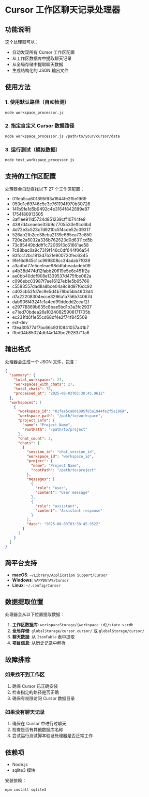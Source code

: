 # Cursor 工作区聊天记录处理器

## 功能说明

这个处理器可以：
- 自动发现所有 Cursor 工作区配置
- 从工作区数据库中提取聊天记录
- 从全局存储中提取聊天数据
- 生成结构化的 JSON 输出文件

## 使用方法

### 1. 使用默认路径（自动检测）
```bash
node workspace_processor.js
```

### 2. 指定自定义 Cursor 数据路径
```bash
node workspace_processor.js /path/to/your/cursor/data
```

### 3. 运行测试（模拟数据）
```bash
node test_workspace_processor.js
```

## 支持的工作区配置

处理器会自动查找以下 27 个工作区配置：
- 01fea5ca601895f83a1944fe2f5e1969
- 053d1e69746c5c3c761194f970b30726
- 141b9fe1d5b9492c4e3164f842889e87
- 1754180913505
- 3af1ee911d5734d851239cff10744fe9
- 4387d4ceaebe33b9c7705533effcc6b4
- 4d72e3c523c7d9210c5f4cde52c09317
- 526ab2fb2ec38eba2139e685ea73c850
- 720e2a6032a336b762623d0d6311cd5b
- 73c85449bddff1c7206913c61661ae58
- 7c88bac0a9c7319f148c0df644f06a54
- 83fcc12bc1813d7b2fe900720fec6345
- 9fe16d945c1cc999808cc34adab7f039
- a3adbd77e5cefeae98ddfabeadadeb09
- a4b38d474d12fabb20619e5e6c451f2a
- ae0bb40ddf908e1339537d475fbe082a
- c096ebc03987f7ee16127eb1e5b65760
- c5583557dad8a8bce04a8c8d97f6dc92
- cd02cb52fd7ec9e5d4b76bd5bb4603d4
- d7a22208304ecce3296a1a756b74067d
- dab906f43241c1a4ed99ddcdd2ceaf2f
- e29778869b635c8bae5bd1b3a3fc2937
- e71ed70bdea26a10240825908171705b
- ec231fd6f1e55cd68df4e2f74f845509
- ext-dev
- f3ea30577df7bc66c9310841057a41b7
- ffbd04b85024db14e143bc29283711a6

## 输出格式

处理器会生成一个 JSON 文件，包含：

```json
{
  "summary": {
    "total_workspaces": 27,
    "workspaces_with_chats": 27,
    "total_chats": 78,
    "processed_at": "2025-08-03T03:38:45.961Z"
  },
  "workspaces": [
    {
      "workspace_id": "01fea5ca601895f83a1944fe2f5e1969",
      "workspace_path": "/path/to/workspace",
      "project_info": {
        "name": "Project Name",
        "rootPath": "/path/to/project"
      },
      "chat_count": 3,
      "chats": [
        {
          "session_id": "chat_session_id",
          "workspace_id": "workspace_id",
          "project": {
            "name": "Project Name",
            "rootPath": "/path/to/project"
          },
          "messages": [
            {
              "role": "user",
              "content": "User message"
            },
            {
              "role": "assistant",
              "content": "Assistant response"
            }
          ],
          "date": "2025-08-03T03:38:45.952Z"
        }
      ]
    }
  ]
}
```

## 跨平台支持

- **macOS**: `~/Library/Application Support/Cursor`
- **Windows**: `%APPDATA%/Cursor`
- **Linux**: `~/.config/Cursor`

## 数据提取位置

处理器会从以下位置提取数据：

1. **工作区数据库**: `workspaceStorage/{workspace_id}/state.vscdb`
2. **全局存储**: `globalStorage/cursor.cursor/` 或 `globalStorage/cursor/`
3. **聊天数据**: 从 `ItemTable` 表中提取
4. **项目信息**: 从历史记录中解析

## 故障排除

### 如果找不到工作区
1. 确保 Cursor 已正确安装
2. 检查指定的路径是否正确
3. 确保有权限访问 Cursor 数据目录

### 如果没有聊天记录
1. 确保在 Cursor 中进行过聊天
2. 检查是否有其他数据库名称
3. 尝试运行测试脚本验证处理器是否正常工作

## 依赖项

- Node.js
- sqlite3 模块

安装依赖：
```bash
npm install sqlite3
```